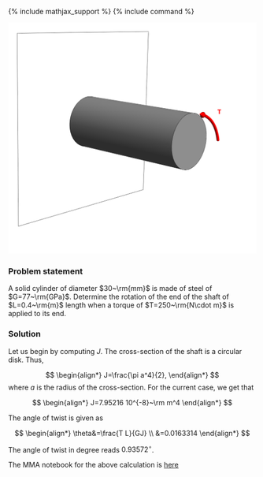 {% include mathjax_support %}
{% include command %}


![](2021-10-03-20-13-25.png)

### Problem statement 
A solid cylinder of  diameter $30~\rm{mm}$ is made of  steel of $G=77~\rm{GPa}$. Determine the rotation of the end of the shaft of $L=0.4~\rm{m}$ length when a torque of $T=250~\rm{N\cdot m}$ is applied to its end. 


### Solution


Let us begin by computing $J$. The cross-section of the shaft is a circular disk. Thus, 

$$
\begin{align*}
J=\frac{\pi a^4}{2},
\end{align*}
$$
where $a$ is the radius of the cross-section. For the current case, we get that

$$
\begin{align*}
J=7.95216 10^{-8}~\rm m^4
\end{align*}
$$

The angle of twist is given as 

$$
\begin{align*}
\theta&=\frac{T L}{GJ} \\
       &=0.0163314
\end{align*}
$$

The angle of twist in degree reads $0.93572^{\circ}$. 

The MMA notebook for the above calculation is [here](./WFiles/SP1.nb)